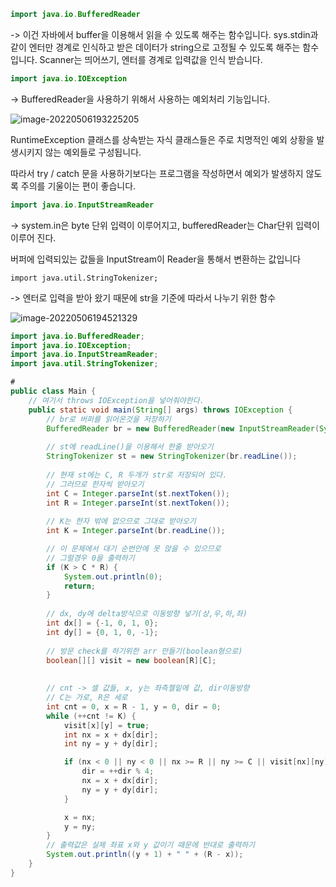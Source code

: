 ```java
import java.io.BufferedReader 
```

-> 이건 자바에서 buffer을 이용해서 읽을 수 있도록 해주는 함수입니다. sys.stdin과 같이 엔터만 경계로 인식하고 받은 데이터가 string으로 고정될 수 있도록 해주는 함수입니다. Scanner는 띄어쓰기, 엔터를 경계로 입력값을 인식 받습니다.

```java
import java.io.IOException
```

-> BufferedReader을 사용하기 위해서 사용하는 예외처리 기능입니다. 

![image-20220506193225205](C:\Users\socia\AppData\Roaming\Typora\typora-user-images\image-20220506193225205.png)

RuntimeException 클래스를 상속받는 자식 클래스들은 주로 치명적인 예외 상황을 발생시키지 않는 예외들로 구성됩니다.

따라서 try / catch 문을 사용하기보다는 프로그램을 작성하면서 예외가 발생하지 않도록 주의를 기울이는 편이 좋습니다.

```java
import java.io.InputStreamReader
```

-> system.in은 byte 단위 입력이 이루어지고, bufferedReader는 Char단위 입력이 이루어 진다.  

버퍼에 입력되있는 값들을 InputStream이 Reader을 통해서 변환하는 값입니다

```
import java.util.StringTokenizer;
```

->  엔터로 입력을 받아 왔기 때문에 str을 기준에 따라서 나누기 위한 함수



![image-20220506194521329](C:\Users\socia\AppData\Roaming\Typora\typora-user-images\image-20220506194521329.png)

```java
import java.io.BufferedReader;
import java.io.IOException;
import java.io.InputStreamReader;
import java.util.StringTokenizer;

# 
public class Main {
    // 여기서 throws IOException을 넣어줘야한다.
    public static void main(String[] args) throws IOException {
        // br로 버퍼를 읽어온것을 저장하기
        BufferedReader br = new BufferedReader(new InputStreamReader(System.in));
        
		// st에 readLine()을 이용해서 한줄 받아오기
        StringTokenizer st = new StringTokenizer(br.readLine());
        
        // 현재 st에는 C, R 두개가 str로 저장되어 있다.
        // 그러므로 한자씩 받아오기
        int C = Integer.parseInt(st.nextToken());
        int R = Integer.parseInt(st.nextToken());
		
        // K는 한자 밖에 없으므로 그대로 받아오기
        int K = Integer.parseInt(br.readLine());

        // 이 문제에서 대기 순번안에 못 앉을 수 있으므로
        // 그럴경우 0을 출력하기
        if (K > C * R) {
            System.out.println(0);
            return;
        }
		
        // dx, dy에 delta방식으로 이동방향 넣기(상,우,하,좌)
        int dx[] = {-1, 0, 1, 0};
        int dy[] = {0, 1, 0, -1};
		
        // 방문 check를 하기위한 arr 만들기(boolean형으로)
        boolean[][] visit = new boolean[R][C];
		
        
        // cnt -> 셀 값들, x, y는 좌측젤밑에 값, dir이동방향
        // C는 가로, R은 세로
        int cnt = 0, x = R - 1, y = 0, dir = 0;
        while (++cnt != K) {
            visit[x][y] = true;
            int nx = x + dx[dir];
            int ny = y + dy[dir];

            if (nx < 0 || ny < 0 || nx >= R || ny >= C || visit[nx][ny]) {
                dir = ++dir % 4;
                nx = x + dx[dir];
                ny = y + dy[dir];
            }

            x = nx;
            y = ny;
        }
		// 출력값은 실제 좌표 x와 y 값이기 때문에 반대로 출력하기
        System.out.println((y + 1) + " " + (R - x));
    }
}
```

